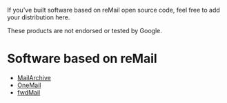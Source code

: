 If you've built software based on reMail open source code, feel free to add your distribution here.

These products are not endorsed or tested by Google.

# Software based on reMail #

  * [MailArchive](http://mailarchive.nonat.com/)
  * [OneMail](http://www.codev.co.uk/onemail)
  * [fwdMail](http://handyapp.com/fwdMail/)
